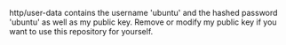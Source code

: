 http/user-data contains the username 'ubuntu' and the hashed password 'ubuntu' as well as my public key. 
Remove or modify my public key if you want to use this repository for yourself.
